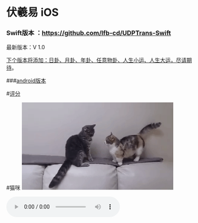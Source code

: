# 伏羲易 iOS

### Swift版本 ：https://github.com/lfb-cd/UDPTrans-Swift


最新版本：V 1.0

[下个版本将添加：日卦、月卦、年卦、任意物卦、人生小运、人生大运，尽请期待](http://www.bai.com)。

###[android版本](http://www.the9Cloud.com)



#[评分](http://www.the9.com)

#猫咪
![image](https://github.com/mengzhihoing/json/blob/master/2.gif)


<audio src="https://github.com/mengzhihoing/json/blob/master/Jewel.mp3" controls="controls">Jewel
</audio>

